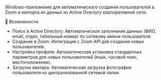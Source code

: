 Windows-приложение для автоматического создания пользователей в Zoom и импорта их данных из Active Directory корпоративной сети.

🚀 Возможности:
- Поиск в Active Directory: Автоматическое заполнение данных (ФИО, email, отдел, табельный номер) по сетевому имени пользователя.
- Создание в Zoom: Интеграция с Zoom API для создания новых пользователей.
- Настройка профиля: Автоматическая установка стандартных параметров для новых пользователей (язык, часовой пояс, местоположение).
- Загрузка аватара: Автоматическая загрузка фотографии пользователя из централизованной сетевой папки.

